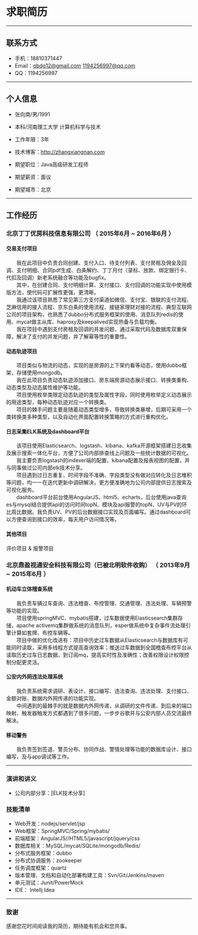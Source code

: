 # 求职简历
---


## 联系方式
- 手机：18810371447
- Email：qbdg12@gmail.com   1194256997@qq.com
- QQ：1194256997

---

## 个人信息

 - 张向南/男/1991
 - 本科/河南理工大学   计算机科学与技术
 - 工作年限：3年
 - 技术博客：http://zhangxiangnan.com

 - 期望职位：Java高级研发工程师
 - 期望薪资：面议
 - 期望城市：北京

---

## 工作经历


### 北京丁丁优房科技信息有限公司 （ 2015年6月 ~ 2016年6月 ）

#### 交易支付项目    
　　我在此项目中负责合同创建、支付入口、待支付列表、支付房租及佣金及回调、支付明细、合同pdf生成、白条解约、丁丁月付（录标、放款、绑定银行卡、代扣及回调）新老系统融合等功能及bugfix。   
　　其中，在创建合同、支付明细计算、支付接口、支付回调的功能实现中使用模版方法，使代码可扩展性更强，更清晰。   
　　我通过该项目熟悉了常见第三方支付渠道如微信、支付宝、银联的支付流程、芝麻信用的接入流程、京东白条的使用流程、接链家理财对接的流程、典型互联网公司的项目架构，也熟悉了dubbo分布式服务框架的使用、消息队列redis的使用、mycat做主从库、haproxy及keepalived实现热备与负载均衡。   
　　我在项目中遇到支付房租及回调的并发问题，通过采取代码及数据库双重保障，解决了支付的并发问题，并了解幂等性的重要性。   

#### 动态轨迹项目
　　项目类似与物流的动态，实现的是房源的上下架约看等动态，使用dubbo框架，存储使用mongodb。   
　　我在此项目负责动态轨迹添加接口、房东端房源动态展示接口、转换类重构、动态类型及动态属性维护等功能。   
　　项目使用枚举类限定动态轨迹的类型及属性字段，同时使用枚举定义动态展示的用途类型，每种动态轨迹对应一个转换类。    
　　项目的棘手问题主要是随着动态类型增多，导致转换类暴增，后期可采用一个类转换类多种类型，以及自动化界面配置转换策略的方式进行重构优化。

#### 日志采集ELK系统及dashboard平台
　　该项目使用Elasticsearch、logstash、kibana、kafka开源框架搭建日志收集及展示搜索一体化平台，方便了公司内部排查线上问题及一些统计数据的可视化。  
　　我主要负责logstash的indexer端的配置、kibana配置及报表视图的配置，并与同事做过公司内部elk技术分享。   
　　项目遇到过日志重复、时间字段不准确、字段类型没有做对应转化及日志堆积等问题，均一一在迭代更新中调研解决，更方便准确地为公司内部提供日志搜索及可视化服务。    
　　dashboard平台前台使用AngularJS、html5、echarts，后台使用java查询es与mysql结合提供api的访问时间topN、模块及api报警的topN、UV与PV的环比周比数据。我负责UV、PV的后台数据接口实现及页面编写。通过dashboard可以方便查询到接口的效率，每天用户访问情况等。

#### 其他项目

评价项目 & 报警项目


### 北京鼎盈视通安全科技有限公司（已被北明软件收购） （ 2013年9月 ~ 2015年6月 ）

#### 机动车立体稽查系统
　　我负责车辆过车查询、违法稽查、布控管理、交通管理、违法处理、车辆预警等功能的实现。   
　　项目使用springMVC、mybatis搭建，过车数据使用Elasticsearch集群存储，apache activemq集群做系统的消息队列，esper做系统中复杂事件流处理引擎计算如套牌、布控车辆等。    
　　项目中做的优化改进有：项目中历史过车数据从Elasticsearch与数据库有可能同时读取，采用多线程方式提高查询效率；推送过车数据到全国稽查布控平台从读取历史过车日志数据，到订阅mq，提高实时性及准确性；改善权限设计权限控制分配更灵活。


#### 公安内外网违法处理系统
　　我负责系统需求调研、表设计、接口编写、违法查询、违法处理、支付接口、金额对账、数据内外网传递的功能实现。   
　　中间遇到的最棘手的就是数据内外网传递，从调研的文件传递、到后来的端口映射、触发器触发方式都遇到了很多问题，一步步谷歌并与公安内部人员交流最终解决。

#### 移动警务
　　我负责签到签退、警员分布、协同作战、警情处理等功能的数据库设计、接口编写，及与app调试等工作。

---

### 演讲和讲义
 - 公司内部分享：[ELK技术分享]

### 技能清单


- Web开发：nodejs/servlet/jsp
- Web框架：SpringMVC/Spring/mybatis/
- 前端框架：AngularJS//HTML5/javascript/jquery/css
- 数据库相关：MySQL/mycat/SQLite/mongodb/Redis/
- 分布式服务框架：dubbo
- 分布式协调服务：zookeeper
- 任务调度框架：quartz
- 版本管理、文档和自动化部署构建工具：Svn/Git/Jenkins/maven
- 单元测试：Junit/PowerMock
- IDE： Intellj Idea

---

### 致谢
感谢您花时间阅读我的简历，期待能有机会和您共事。
